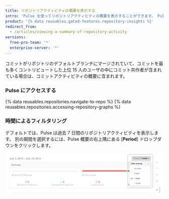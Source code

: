 ```yaml
---
title: リポジトリアクティビティの概要を表示する
intro: 'Pulse を使ってリポジトリアクティビティの概要を表示することができます。 Pulse には、オープンおよびマージされたプルリクエストのリスト、オープンおよびクローズされた Issue、および選択した[期間](/articles/viewing-a-summary-of-repository-activity#filtering-by-time)にプロジェクトのデフォルトブランチにコミットした上位 15 人のユーザーのコミットアクティビティを示すグラフが含まれます。'
product: '{% data reusables.gated-features.repository-insights %}'
redirect_from:
  - /articles/viewing-a-summary-of-repository-activity
versions:
  free-pro-team: '*'
  enterprise-server: '*'
---
```


コミットがリポジトリのデフォルトブランチにマージされていて、コミットを最も多くコントリビュートした上位 15 人のユーザの中にコミット共作者が含まれている場合は、コミットアクティビティの概要に含まれます。

### Pulse にアクセスする

{% data reusables.repositories.navigate-to-repo %}
{% data reusables.repositories.accessing-repository-graphs %}

### 時間によるフィルタリング

デフォルトでは、Pulse は過去 7 日間のリポジトリアクティビティを表示します。 別の期間を選択するには、Pulse 概要の右上隅にある [**Period**] ドロップダウンをクリックします。

![時間による Pulse アクティビティのフィルタリング](/assets/images/help/pulse/pulse_time_filter_dropdown.png)
